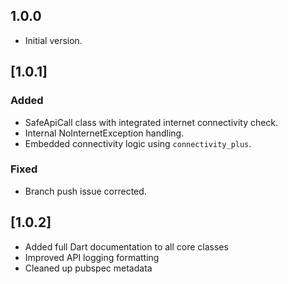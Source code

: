 ## 1.0.0

- Initial version.

## [1.0.1]
### Added
- SafeApiCall class with integrated internet connectivity check.
- Internal NoInternetException handling.
- Embedded connectivity logic using `connectivity_plus`.

### Fixed
- Branch push issue corrected.

## [1.0.2]
- Added full Dart documentation to all core classes
- Improved API logging formatting
- Cleaned up pubspec metadata
